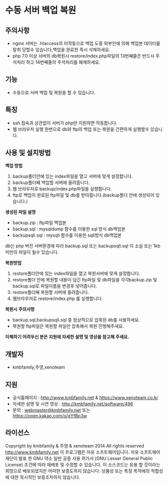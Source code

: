 수동 서버 백업 복원
=======
## 주의사항 ##
 - nginx 서버는 .htaccess의 미작동으로 백업 도중 외부인에 의해 백업본 데이터를 탈취 당할수 있습니다,백업을 완료한 즉시 삭제하세요.
- php 7.0 이상 서버의 db복원시 restore/index.php파일의 13번째줄은 반드시 주석처리 하고 14번째줄의 주석처리를 해제하세요.
## 기능 ##
 - 수동으로 서버 백업 및 복원을 할 수 있습니다.
## 특징 ##
 - ssh 접속과 상관없이 서버가 php만 지원하면 작동합니다.
 - 웹 브라우저 실행 한번으로 db와 ftp의 백업 또는 복원을 간편하게 실행할수 있습니다.
## 사용 및 설치방법 ##
**백업 방법**
 1. backup폴더안에 있는 index파일을 열고 서버에 맞게 설정합니다.
 2. backup폴더째 백업할 서버에 올려줍니다.
 3. 웹 브라우저로 backup/index.php파일을 실행합니다.
 4. ftp로 백업이 완료된 ftp파일 및 db를 받아줍니다.(backup폴더 안에 생성되어 있습니다.)

**생성된 파일 설명**
 - backup.zip : ftp파일 백업본
 - backup.sql : mysqldump 함수를 이용한 sql 방식 db백업본
 - backupsqli.sql : mysqli 함수를 이용한 sqli방식 db백업본
 
db는 php 버전 서버환경에 따라 backup.sql 또는 backupsqli.sql 이 소실 또는 1kb 미만의 파일이 될수 있습니다.

**복원방법**
 1. restore폴더안에 있는 index파일을 열고 복원서버에 맞게 설정합니다.
 2. restore폴더 안에 복원할 내용이 담긴 ftp파일 및 db파일을 각각backup.zip 및 backup.sql로 파일이름을 변경후 넣어줍니다.  
 3. restore폴더째 복원할 서버에 올려줍니다.
 4. 웹브라우저로 restore/index.php 를 실행합니다.
 
**복원시 주의사항**
 - backup.sql,backupsqli.sql 중 정상적으로 압축된 db를 사용하세요.
 - 복원할 ftp파일은 복원할 파일만 압축해서 복원 진행해주세요.

**이해하기 어려우신 분은 지원에 자세한 설명 및 영상을 참고해 주세요.**

## 개발자 ##
 - kmbfamily,주영,xenoteam
## 지원 ##
 - 공식홈페이지 : http://www.kmbfamily.net & https://www.xenoteam.co.kr
 - 자세한 설명 및 시연 영상 : http://kmbfamily.net/software/496
 - 문의 : webmaster@kmbfamily.net 또는 https://open.kakao.com/o/gYfBp3w
 ## 라이선스 ##
 Copyright by kmbfamily & 주영 & xenoteam 2014 All rights reserved http://www.kmbfamily.net
이 프로그램은 자유 소프트웨어입니다. 자유 소프트웨어 재단이 발표 한 GNU 약소 일반 공중 사용 허가서 (GNU Lesser General Public License) 조건에 따라 재배포 및 수정할 수 있습니다. 이 소스코드는 유용 할 것이라는 희망으로 배포되었지만 어떠한 보증도하지 않습니다. 상품성 또는 특정 목적에의 적합성에 대한 묵시적인 보증조차하지 않습니다.
